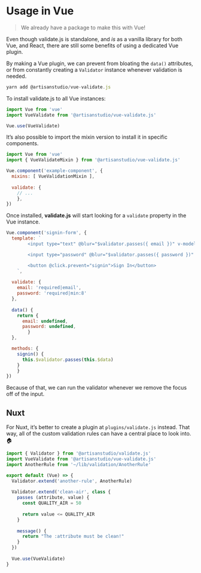 # Usage in Vue

> We already have a package to make this with Vue!

Even though validate.js is standalone, and _is_ as a vanilla library for both Vue, and React, there are still some benefits of using a dedicated Vue plugin.

By making a Vue plugin, we can prevent from bloating the `data()` attributes, or from constantly creating a `Validator` instance whenever validation is needed.

```javascript
yarn add @artisanstudio/vue-validate.js
```

To install validate.js to all Vue instances:

```javascript
import Vue from 'vue'
import VueValidate from '@artisanstudio/vue-validate.js'

Vue.use(VueValidate)
```

It’s also possible to import the mixin version to install it in specific components.

```javascript
import Vue from 'vue'
import { VueValidateMixin } from '@artisanstudio/vue-validate.js'

Vue.component('example-component', {
  mixins: [ VueValidationMixin ],
  
  validate: {
    // ...
	},
})
```

Once installed, **validate.js** will start looking for a `validate` property  in the Vue instance.

```javascript
Vue.component('signin-form', {
  template: `
		<input type="text" @blur="$validator.passes({ email })" v-model="email">

		<input type="password" @blur="$validator.passes({ password })" v-model="password">

		<button @click.prevent="signin">Sign In</button>
	`,
  
  validate: {
    email: 'required|email',
    password: 'required|min:8'
  },
  
  data() {
    return {
      email: undefined,
      password: undefined,
		}
  },

  methods: {
    signin() {
      this.$validator.passes(this.$data)
    }
	}
})
```

Because of that, we can run the validator whenever we remove the focus off of the input.

## Nuxt

For Nuxt, it’s better to create a plugin at `plugins/validate.js` instead. That way, all of the custom validation rules can have a central place to look into. :house:



```javascript
import { Validator } from '@artisanstudio/validate.js'
import VueValidate from '@artisanstudio/vue-validate.js'
import AnotherRule from '~/lib/validation/AnotherRule'

export default (Vue) => {
  Validator.extend('another-rule', AnotherRule)
  
  Validator.extend('clean-air', class {
    passes (attribute, value) {
      const QUALITY_AIR = 50
      
      return value <= QUALITY_AIR
    }
    
    message() {
      return "The :attribute must be clean!"
    }
  })
  
  Vue.use(VueValidate)
}
```
